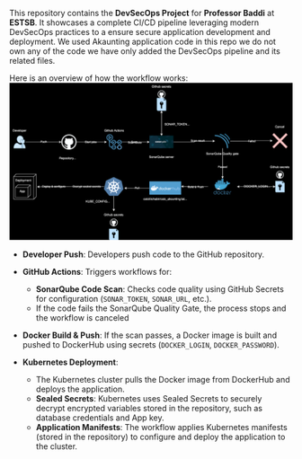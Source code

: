 
This repository contains the **DevSecOps Project** for **Professor Baddi** at **ESTSB**. It showcases a complete CI/CD pipeline leveraging modern DevSecOps practices to a ensure secure application development and deployment.
We used Akaunting application code in this repo we do not own any of the code we have only added  the DevSecOps pipeline  and its related files.

Here is an overview of how the workflow works: 
![Workflow Diagram](img/CSTC-DEVSECOPS.drawio.svg)

- **Developer Push**: Developers push code to the GitHub repository.

- **GitHub Actions**: Triggers workflows for:
    - **SonarQube Code Scan**: Checks code quality using GitHub Secrets for configuration (`SONAR_TOKEN`, `SONAR_URL`, etc.).
    - If the code fails the SonarQube Quality Gate, the process stops and the workflow is canceled
- **Docker Build & Push**: If the scan passes, a Docker image is built and pushed to DockerHub using secrets (`DOCKER_LOGIN`, `DOCKER_PASSWORD`).

- **Kubernetes Deployment**:
	- The Kubernetes cluster pulls the Docker image from DockerHub and deploys the application.
	- **Sealed Secrets**: Kubernetes uses Sealed Secrets to securely decrypt encrypted variables stored in the repository, such as database credentials and App key.
	- **Application Manifests**: The workflow applies Kubernetes manifests (stored in the repository) to configure and deploy the application to the cluster.
